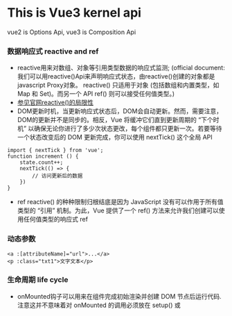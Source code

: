 # This is Vue3 kernel api
vue2 is Options Api, vue3 is Composition Api
### 数据响应式 reactive and ref
- reactive用来对数组、对象等引用类型数据的响应式监测; (official document: 我们可以用reactive()Api来声明响应式状态，由reactive()创建的对象都是javascript Proxy对象。  reactive() 只适用于对象 (包括数组和内置类型，如 Map 和 Set)。而另一个 API ref() 则可以接受任何值类型。) 
- [参见官网reactive()的局限性](https://cn.vuejs.org/guide/essentials/reactivity-fundamentals.html#limitations-of-reactive "es6手册")
- DOM更新时机，当更新响应式状态后，DOM会自动更新。然而，需要注意，DOM的更新并不是同步的。相反，Vue 将缓冲它们直到更新周期的 “下个时机” 以确保无论你进行了多少次状态更改，每个组件都只更新一次。若要等待一个状态改变后的 DOM 更新完成，你可以使用 nextTick() 这个全局 API
```
import { nextTick } from 'vue';
function increment () {
    state.count++;
    nextTick(() => {
        // 访问更新后的数据
    })
}
```
- ref  reactive() 的种种限制归根结底是因为 JavaScript 没有可以作用于所有值类型的 “引用” 机制。为此，Vue 提供了一个 ref() 方法来允许我们创建可以使用任何值类型的响应式 ref

### 动态参数 
```
<a :[attributeName]="url">...</a>
<p :class="txt1">文字文本</p>
```

### 生命周期 life cycle
- onMounted钩子可以用来在组件完成初始渲染并创建 DOM 节点后运行代码.   注意这并不意味着对 onMounted 的调用必须放在 setup() 或 <script setup> 内的词法上下文中。onMounted() 也可以在一个外部函数中调用，只要调用栈是同步的，且最终起源自 setup() 就可以


### 侦听器 watch vs. watchEffect#
- watch 和 watchEffect 都能响应式地执行有副作用的回调。它们之间的主要区别是追踪响应式依赖的方式：
- watch 只追踪明确侦听的数据源。它不会追踪任何在回调中访问到的东西。另外，仅在数据源确实改变时才会触发回调。watch 会避免在发生副作用时追踪依赖，因此，我们能更加精确地控制回调函数的触发时机。
- watchEffect，则会在副作用发生期间追踪依赖。它会在同步执行过程中，自动追踪所有能访问到的响应式属性。这更方便，而且代码往往更简洁，但有时其响应性依赖关系会不那么明确。

### 组件
- defineProps(['title'])  无需导入
- defineEmits(['enlarge-txt'])  无需导入


### props
- 所有的props都遵循单向绑定原则，props因父组件的更新而变化，自然地将新的状态向下流向子组件，而不会逆向传递。意味着不应该在子组件去修改一个prop
